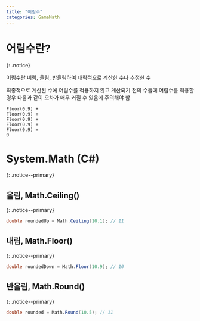 ```yaml
---
title: "어림수"
categories: GameMath
---
```





# 어림수란?
{: .notice}

어림수란 버림, 올림, 반올림하여 대략적으로 계산한 수나 추정한 수



최종적으로 계산된 수에 어림수를 적용하지 않고 계산되기 전의 수들에 어림수를 적용할 경우 다음과 같이 오차가 매우 커질 수 있음에 주의해야 함

```
Floor(0.9) +
Floor(0.9) +
Floor(0.9) +
Floor(0.9) +
Floor(0.9) =
0
```




# System.Math (C#)
{: .notice--primary}




## 올림, Math.Ceiling()
{: .notice--primary}

```c#
double roundedUp = Math.Ceiling(10.1); // 11
```




## 내림, Math.Floor()
{: .notice--primary}

```c#
double roundedDown = Math.Floor(10.9); // 10
```




## 반올림, Math.Round()
{: .notice--primary}

```c#
double rounded = Math.Round(10.5); // 11
```
